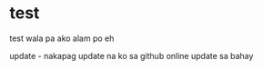 # test
test wala pa ako alam po eh 

update - nakapag update na ko sa github online 
update sa bahay

